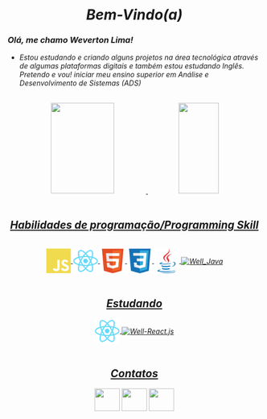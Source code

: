 
<h1 align="center"><em> Bem-Vindo(a)<em></h1>
  
### Olá, me chamo Weverton Lima!<br>

* _Estou estudando e criando alguns projetos na área tecnológica através de algumas plataformas digitais e também estou estudando Inglês.<br>
Pretendo e vou! iniciar meu ensino superior em Análise e Desenvolvimento de Sistemas (ADS)_
<br><br>

<div align="center">
  <a href="https://github.com/wevertonbarbosa">
  <img height="180em" width="50%" src="https://github-readme-stats.vercel.app/api?username=Wevertonbarbosa&show_icons=true&theme=blue-green&include_all_commits=true&count_private=true"/>
  <img height="180em" width="40%" src="https://github-readme-stats.vercel.app/api/top-langs/?username=Wevertonbarbosa&layout=compact&langs_count=7&theme=blue-green"/>
</div>


<div style="display: inline_block" align="center"><br>  
  <h2> Habilidades de programação/Programming Skill </h2><br>
  <img align="center" alt="Well-Js" height="50" width="50" src="https://raw.githubusercontent.com/devicons/devicon/master/icons/javascript/javascript-plain.svg">
  <img align="center" alt="Well-React.js" height="50" width="50" src="https://raw.githubusercontent.com/devicons/devicon/master/icons/react/react-original.svg">
  <img align="center" alt="Well-HTML5" height="50" width="50" src="https://raw.githubusercontent.com/devicons/devicon/master/icons/html5/html5-original.svg">
  <img align="center" alt="Well-CSS3" height="50" width="50" src="https://raw.githubusercontent.com/devicons/devicon/master/icons/css3/css3-original.svg">
  <img align="center" alt="Well_Java" height="50" width="50" src="https://raw.githubusercontent.com/devicons/devicon/master/icons/java/java-original.svg">
  <img align="center" alt="Well_Java" height="50" width="50" src="https://miro.medium.com/max/652/1*N0XV3gco7Ed4brMoxwdjVg.png">
  <br><br>
  
  
  
  ##  _Estudando_
 
<img align="center" alt="Well-React.js" height="50"  width="50" src="https://raw.githubusercontent.com/devicons/devicon/master/icons/react/react-original.svg">
<img align="center" alt="Well-React.js" height="60"  width="60" src="https://cdn-icons-png.flaticon.com/512/5526/5526264.png">
<br><br>


## *Contatos*
<a href="https://instagram.com/wevertonlbs" target="_blank"><img src="https://cdn-icons.flaticon.com/png/512/4494/premium/4494488.png?token=exp=1660546443~hmac=16e0d35faa9aa83577fdb87e19ac270b" target="_blank" height="45" width="50"></a>
<a href = "mailto:wevertonlbs00@gmail.com"><img src="https://cdn-icons-png.flaticon.com/512/5968/5968534.png" height="45" width="50" target="_blank"></a>
<a href="https://www.linkedin.com/in/wevertonbarbosa00" target="_blank"><img src="https://cdn-icons.flaticon.com/png/512/3256/premium/3256016.png?token=exp=1660546443~hmac=e528a6690ea0a3f9ec83ac7d6afbe434" height="45" width="50" target="_blank"></a> 

</div><br>


